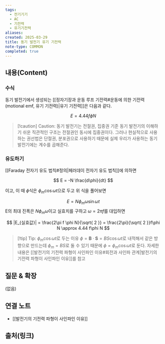 ```yaml
---
tags:
  - 전기기기
  - AC
  - 기전력
  - 유기기전력
aliases: 
created: 2025-03-29
title: 동기 발전기 유기 기전력
note-type: COMMON
completed: true
---
```


## 내용(Content)

### 수식

동기 발전기에서 생성되는 [[정자기장과 운동 루프 기전력#운동에 의한 기전력(motional emf, 유기 기전력)|유기 기전력]]은 다음과 같다.

$$
E = 4.44 f \phi N
$$


>[!caution] Caution: 동기 발전기는 전절권, 집중권 기준
>동기 발전기의 이해하기 쉬운 직관적인 구조는 전절권인 동시에 집중권이다. 그러나 현실적으로 사용하는 권선법은 단절권, 분포권으로 사용하기 때문에 실제 우리가 사용하는 동기 발전기에는 계수를 곱해준다.

### 유도하기

[[Faraday 전자기 유도 법칙#정의|페러데이 전자기 유도 법칙]]에 의하면

$$
E = -N \frac{d\phi}{dt}
$$

이고, 이 때 $\phi$식은 $\phi _m\cos \omega t$으로 두고 위 식을 풀어보면

$$
E = N \phi_{m}\omega \sin \omega t
$$
E의 최대 진폭은 $N\phi_{m}\omega$이고 실효치를 구하고 $\omega = 2 \pi f$를 대입하면

$$
|E_{실효값}| = \frac{2\pi f \phi N}{\sqrt{ 2 }} = \frac{2\pi}{\sqrt{ 2 }}f\phi N \approx 4.44 f\phi N
$$

>[!tip] Tip: $\phi_{m} \cos\omega t$로 두는 이유
>$\phi = \mathbf{B} \cdot \mathbf{S} = BS\cos\omega t$로 내적해서 같은 방향으로 만드는데 $\phi_{m}=BS$로 둘 수 있기 때문에 $\phi=\phi_{m}\cos\omega t$로 둔다. 자세한 내용은 [[발전기의 기전력 파형이 사인파인 이유#회전과 사인파 관계|발전기의 기전력 파형이 사인파인 이유]]를 참고


## 질문 & 확장

(없음)

## 연결 노트

- [[발전기의 기전력 파형이 사인파인 이유]]

## 출처(링크)

